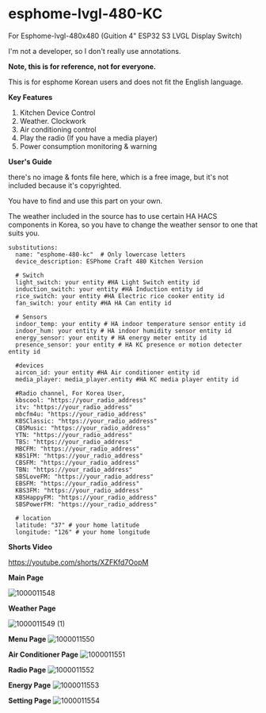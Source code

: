 # esphome-lvgl-480-KC
For Esphome-lvgl-480x480 (Guition 4" ESP32 S3 LVGL Display Switch)

I'm not a developer, so I don't really use annotations.

**Note, this is for reference, not for everyone.**

This is for esphome Korean users and does not fit the English language.


**Key Features**

1. Kitchen Device Control
2. Weather. Clockwork
3. Air conditioning control
4. Play the radio (If you have a media player)
5. Power consumption monitoring & warning

**User's Guide**

there's no image & fonts file here, which is a free image, but it's not included because it's copyrighted. 

You have to find and use this part on your own.

The weather included in the source has to use certain HA HACS components in Korea, so you have to change the weather sensor to one that suits you.

```
substitutions:
  name: "esphome-480-kc"  # Only lowercase letters
  device_description: ESPhome Craft 480 Kitchen Version
  
  # Switch
  light_switch: your entity #HA Light Switch entity id
  induction_switch: your entity #HA Induction entity id
  rice_switch: your entity #HA Electric rice cooker entity id  
  fan_switch: your entity #HA HA Can entity id  
  
  # Sensors
  indoor_temp: your entity # HA indoor temperature sensor entity id
  indoor_hum: your entity # HA indoor humidity sensor entity id  
  energy_sensor: your entity # HA energy meter entity id  
  presence_sensor: your entity # HA KC presence or motion detecter entity id  

  #devices
  aircon_id: your entity #HA Air conditioner entity id
  media_player: media_player.entity #HA KC media player entity id
  
  #Radio channel, For Korea User,
  kbscool: "https://your_radio_address"
  itv: "https://your_radio_address"
  mbcfm4u: "https://your_radio_address"
  KBSClassic: "https://your_radio_address"
  CBSMusic: "https://your_radio_address"
  YTN: "https://your_radio_address"
  TBS: "https://your_radio_address"
  MBCFM: "https://your_radio_address"
  KBS1FM: "https://your_radio_address"
  CBSFM: "https://your_radio_address"
  TBN: "https://your_radio_address"
  SBSLoveFM: "https://your_radio_address"
  EBSFM: "https://your_radio_address"
  KBS3FM: "https://your_radio_address"
  KBSHappyFM: "https://your_radio_address"
  SBSPowerFM: "https://your_radio_address"

  # location
  latitude: "37" # your home latitude
  longitude: "126" # your home longitude  

```

**Shorts Video**

https://youtube.com/shorts/XZFKfd7OopM


 **Main Page**

![1000011548](https://github.com/user-attachments/assets/570fdb4c-a2e6-4d31-9287-bf9d1ef7c84f)

**Weather Page**

![1000011549 (1)](https://github.com/user-attachments/assets/0d29ec11-76e8-42fd-8909-c2c223f9237a)

**Menu Page**
![1000011550](https://github.com/user-attachments/assets/7c8ca264-15bd-4650-bcf9-f0ee383bbf14)

**Air Conditioner Page**
![1000011551](https://github.com/user-attachments/assets/918551b4-c10f-4428-bd87-f46f6940fc71)

**Radio Page**
![1000011552](https://github.com/user-attachments/assets/aa383f2f-268b-448e-b6a5-db4db3bc6706)

**Energy Page**
![1000011553](https://github.com/user-attachments/assets/506632d9-94cf-4228-bef2-9aad1051fa07)

**Setting Page**
![1000011554](https://github.com/user-attachments/assets/dd26e9dd-4942-4262-81b3-9e0c910f7a60)
